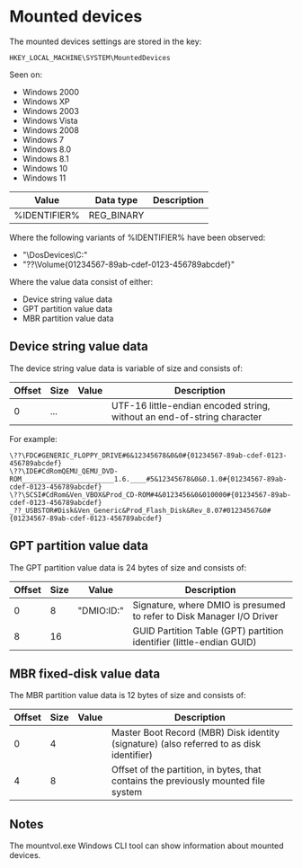 # Mounted devices

The mounted devices settings are stored in the key:

```
HKEY_LOCAL_MACHINE\SYSTEM\MountedDevices
```

Seen on:

* Windows 2000
* Windows XP
* Windows 2003
* Windows Vista
* Windows 2008
* Windows 7
* Windows 8.0
* Windows 8.1
* Windows 10
* Windows 11

Value | Data type | Description
--- | --- | ---
%IDENTIFIER% | REG_BINARY | 

Where the following variants of %IDENTIFIER% have been observed:

* "\DosDevices\C:"
* "\??\Volume{01234567-89ab-cdef-0123-456789abcdef}"

Where the value data consist of either:

* Device string value data
* GPT partition value data
* MBR partition value data

## Device string value data

The device string value data is variable of size and consists of:

Offset | Size | Value | Description
--- | --- | --- | ---
0 | ... | | UTF-16 little-endian encoded string, without an end-of-string character

For example:

```
\??\FDC#GENERIC_FLOPPY_DRIVE#6&12345678&0&0#{01234567-89ab-cdef-0123-456789abcdef}
\??\IDE#CdRomQEMU_QEMU_DVD-ROM_______________________1.6.____#5&12345678&0&0.1.0#{01234567-89ab-cdef-0123-456789abcdef}
\??\SCSI#CdRom&Ven_VBOX&Prod_CD-ROM#4&0123456&0&010000#{01234567-89ab-cdef-0123-456789abcdef}
_??_USBSTOR#Disk&Ven_Generic&Prod_Flash_Disk&Rev_8.07#01234567&0#{01234567-89ab-cdef-0123-456789abcdef}
```

## GPT partition value data

The GPT partition value data is 24 bytes of size and consists of:

Offset | Size | Value | Description
--- | --- | --- | ---
0 | 8 | "DMIO:ID:" | Signature, where DMIO is presumed to refer to Disk Manager I/O Driver
8 | 16 | | GUID Partition Table (GPT) partition identifier (little-endian GUID)

## MBR fixed-disk value data

The MBR partition value data is 12 bytes of size and consists of:

Offset | Size | Value | Description
--- | --- | --- | ---
0 | 4 | | Master Boot Record (MBR) Disk identity (signature) (also referred to as disk identifier)
4 | 8 | | Offset of the partition, in bytes, that contains the previously mounted file system

## Notes

The mountvol.exe Windows CLI tool can show information about mounted devices.

